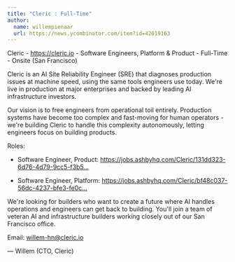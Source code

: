 ```yaml
---
title: "Cleric : Full-Time"
author:
  name: willempienaar
  url: https://news.ycombinator.com/item?id=42019163
---
```

Cleric - <a href="https:&#x2F;&#x2F;cleric.io" rel="nofollow">https:&#x2F;&#x2F;cleric.io</a> - Software Engineers, Platform &amp; Product - Full-Time - Onsite (San Francisco)

Cleric is an AI Site Reliability Engineer (SRE) that diagnoses production issues at machine speed, using the same tools engineers use today. We&#x27;re live in production at major enterprises and backed by leading AI infrastructure investors.

Our vision is to free engineers from operational toil entirely. Production systems have become too complex and fast-moving for human operators - we&#x27;re building Cleric to handle this complexity autonomously, letting engineers focus on building products.

Roles:

- Software Engineer, Product: <a href="https:&#x2F;&#x2F;jobs.ashbyhq.com&#x2F;Cleric&#x2F;131dd323-6d76-4d79-9cc5-f3b5cc85e39e">https:&#x2F;&#x2F;jobs.ashbyhq.com&#x2F;Cleric&#x2F;131dd323-6d76-4d79-9cc5-f3b5...</a>

- Software Engineer, Platform: <a href="https:&#x2F;&#x2F;jobs.ashbyhq.com&#x2F;Cleric&#x2F;bf48c037-56dc-4237-bfe3-fe0c779bd66d">https:&#x2F;&#x2F;jobs.ashbyhq.com&#x2F;Cleric&#x2F;bf48c037-56dc-4237-bfe3-fe0c...</a>

We&#x27;re looking for builders who want to create a future where AI handles operations and engineers can get back to building. You&#x27;ll join a team of veteran AI and infrastructure builders working closely out of our San Francisco office.

Email: willem-hn@cleric.io

— Willem (CTO, Cleric)
<JobApplication />
